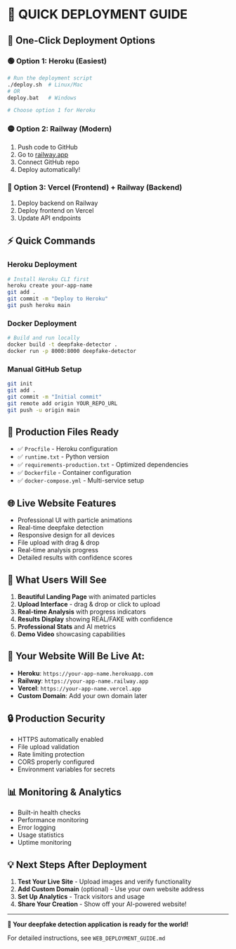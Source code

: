 # 🚀 QUICK DEPLOYMENT GUIDE

## 🌟 One-Click Deployment Options

### 🟢 Option 1: Heroku (Easiest)
```bash
# Run the deployment script
./deploy.sh  # Linux/Mac
# OR
deploy.bat   # Windows

# Choose option 1 for Heroku
```

### 🟡 Option 2: Railway (Modern)
1. Push code to GitHub
2. Go to [railway.app](https://railway.app)
3. Connect GitHub repo
4. Deploy automatically!

### 🔵 Option 3: Vercel (Frontend) + Railway (Backend)
1. Deploy backend on Railway
2. Deploy frontend on Vercel
3. Update API endpoints

## ⚡ Quick Commands

### Heroku Deployment
```bash
# Install Heroku CLI first
heroku create your-app-name
git add .
git commit -m "Deploy to Heroku"
git push heroku main
```

### Docker Deployment
```bash
# Build and run locally
docker build -t deepfake-detector .
docker run -p 8000:8000 deepfake-detector
```

### Manual GitHub Setup
```bash
git init
git add .
git commit -m "Initial commit" 
git remote add origin YOUR_REPO_URL
git push -u origin main
```

## 🔧 Production Files Ready
- ✅ `Procfile` - Heroku configuration
- ✅ `runtime.txt` - Python version
- ✅ `requirements-production.txt` - Optimized dependencies
- ✅ `Dockerfile` - Container configuration
- ✅ `docker-compose.yml` - Multi-service setup

## 🌐 Live Website Features
- Professional UI with particle animations
- Real-time deepfake detection
- Responsive design for all devices
- File upload with drag & drop
- Real-time analysis progress
- Detailed results with confidence scores

## 📱 What Users Will See
1. **Beautiful Landing Page** with animated particles
2. **Upload Interface** - drag & drop or click to upload
3. **Real-time Analysis** with progress indicators  
4. **Results Display** showing REAL/FAKE with confidence
5. **Professional Stats** and AI metrics
6. **Demo Video** showcasing capabilities

## 🎯 Your Website Will Be Live At:
- **Heroku**: `https://your-app-name.herokuapp.com`
- **Railway**: `https://your-app-name.railway.app` 
- **Vercel**: `https://your-app-name.vercel.app`
- **Custom Domain**: Add your own domain later

## 🔒 Production Security
- HTTPS automatically enabled
- File upload validation
- Rate limiting protection
- CORS properly configured
- Environment variables for secrets

## 📊 Monitoring & Analytics
- Built-in health checks
- Performance monitoring
- Error logging
- Usage statistics
- Uptime monitoring

## 💡 Next Steps After Deployment
1. **Test Your Live Site** - Upload images and verify functionality
2. **Add Custom Domain** (optional) - Use your own website address
3. **Set Up Analytics** - Track visitors and usage
4. **Share Your Creation** - Show off your AI-powered website!

---

**🎉 Your deepfake detection application is ready for the world!**

For detailed instructions, see `WEB_DEPLOYMENT_GUIDE.md`
